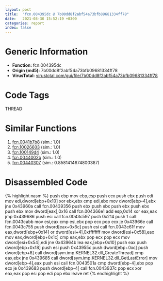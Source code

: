 ```yaml
---
layout: post
title:  "fcn.004395dc @ 7b00dd8f2abf54a73bfb09681334ff78"
date:   2021-08-30 15:52:19 +0300
categories: report
index: false
---
```


# Generic Information
- **Function:** fcn.004395dc
- **Origin (md5):** 7b00dd8f2abf54a73bfb09681334ff78
- **VirusTotal:** [virustotal.com/gui/file/7b00dd8f2abf54a73bfb09681334ff78][virustotal_ref]

# Code Tags
<span class="tag" id="THREAD">THREAD</span>


# Similar Functions

1. [fcn.0041b7b8][similar_1_ref] (sim.: 1.0)
2. [fcn.10026603][similar_2_ref] (sim.: 1.0)
3. [fcn.100149d4][similar_3_ref] (sim.: 1.0)
4. [fcn.0044002b][similar_4_ref] (sim.: 1.0)
5. [fcn.00440307][similar_5_ref] (sim.: 0.8581414674800387)


# Disassembled Code

{% highlight nasm %}
push ebp
mov ebp,esp
push ecx
push ebx
push edi
mov edi,dword[ebp+0x10]
xor ebx,ebx
cmp edi,ebx
mov dword[ebp-4],ebx
jne 0x43960a
call fcn.00439356
push ebx
push ebx
push ebx
push ebx
push ebx
mov dword[eax],0x16
call fcn.004366e1
add esp,0x14
xor eax,eax
jmp 0x439686
push esi
call fcn.0043c597
push 0x214
push 1
call fcn.0043cabb
mov esi,eax
cmp esi,ebx
pop ecx
pop ecx
je 0x43966e
call fcn.0043c755
push dword[eax+0x6c]
push esi
call fcn.0043c61f
mov eax,dword[ebp+0x14]
or dword[esi+4],0xffffffff
mov dword[esi+0x58],eax
mov eax,dword[ebp+0x1c]
cmp eax,ebx
pop ecx
pop ecx
mov dword[esi+0x54],edi
jne 0x43964b
lea eax,[ebp+0x10]
push eax
push dword[ebp+0x18]
push esi
push 0x43955c
push dword[ebp+0xc]
push dword[ebp+8]
call dword[sym.imp.KERNEL32.dll_CreateThread]
cmp eax,ebx
jne 0x439685
call dword[sym.imp.KERNEL32.dll_GetLastError]
mov dword[ebp-4],eax
push esi
call fcn.0043501a
cmp dword[ebp-4],ebx
pop ecx
je 0x439683
push dword[ebp-4]
call fcn.0043937c
pop ecx
xor eax,eax
pop esi
pop edi
pop ebx
leave
ret
{% endhighlight %}


[similar_1_ref]: /report/fcn.0041b7b8@0aa2d73a5300dff2412388945614b507
[similar_2_ref]: /report/fcn.10026603@481b545f5c18f2fce1caac67ddc419e8
[similar_3_ref]: /report/fcn.100149d4@4c3818fdf32d89a09257dbc9d3e142ea
[similar_4_ref]: /report/fcn.0044002b@44e1ffcf4e71f4505c09d520fd75f1e4
[similar_5_ref]: /report/fcn.00440307@ba5ec83721de3ca10b3c9583f3b2c6a1
[virustotal_ref]: https://www.virustotal.com/gui/file/7b00dd8f2abf54a73bfb09681334ff78